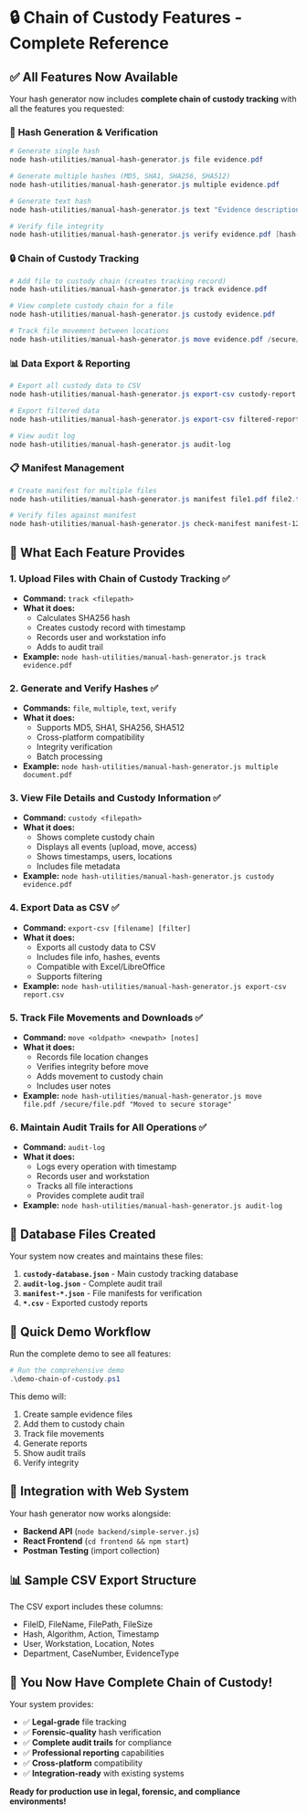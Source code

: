 # 🔒 Chain of Custody Features - Complete Reference

## ✅ **All Features Now Available**

Your hash generator now includes **complete chain of custody tracking** with all the features you requested:

### 🔢 **Hash Generation & Verification**
```powershell
# Generate single hash
node hash-utilities/manual-hash-generator.js file evidence.pdf

# Generate multiple hashes (MD5, SHA1, SHA256, SHA512)
node hash-utilities/manual-hash-generator.js multiple evidence.pdf

# Generate text hash
node hash-utilities/manual-hash-generator.js text "Evidence description"

# Verify file integrity
node hash-utilities/manual-hash-generator.js verify evidence.pdf [hash-value]
```

### 🔒 **Chain of Custody Tracking**
```powershell
# Add file to custody chain (creates tracking record)
node hash-utilities/manual-hash-generator.js track evidence.pdf

# View complete custody chain for a file
node hash-utilities/manual-hash-generator.js custody evidence.pdf

# Track file movement between locations
node hash-utilities/manual-hash-generator.js move evidence.pdf /secure/evidence.pdf "Moved to secure storage"
```

### 📊 **Data Export & Reporting**
```powershell
# Export all custody data to CSV
node hash-utilities/manual-hash-generator.js export-csv custody-report.csv

# Export filtered data
node hash-utilities/manual-hash-generator.js export-csv filtered-report.csv "evidence"

# View audit log
node hash-utilities/manual-hash-generator.js audit-log
```

### 📋 **Manifest Management**
```powershell
# Create manifest for multiple files
node hash-utilities/manual-hash-generator.js manifest file1.pdf file2.txt file3.jpg

# Verify files against manifest
node hash-utilities/manual-hash-generator.js check-manifest manifest-1234567890.json
```

## 🎯 **What Each Feature Provides**

### 1. **Upload Files with Chain of Custody Tracking** ✅
- **Command:** `track <filepath>`
- **What it does:** 
  - Calculates SHA256 hash
  - Creates custody record with timestamp
  - Records user and workstation info
  - Adds to audit trail
- **Example:** `node hash-utilities/manual-hash-generator.js track evidence.pdf`

### 2. **Generate and Verify Hashes** ✅
- **Commands:** `file`, `multiple`, `text`, `verify`
- **What it does:**
  - Supports MD5, SHA1, SHA256, SHA512
  - Cross-platform compatibility
  - Integrity verification
  - Batch processing
- **Example:** `node hash-utilities/manual-hash-generator.js multiple document.pdf`

### 3. **View File Details and Custody Information** ✅
- **Command:** `custody <filepath>`
- **What it does:**
  - Shows complete custody chain
  - Displays all events (upload, move, access)
  - Shows timestamps, users, locations
  - Includes file metadata
- **Example:** `node hash-utilities/manual-hash-generator.js custody evidence.pdf`

### 4. **Export Data as CSV** ✅
- **Command:** `export-csv [filename] [filter]`
- **What it does:**
  - Exports all custody data to CSV
  - Includes file info, hashes, events
  - Compatible with Excel/LibreOffice
  - Supports filtering
- **Example:** `node hash-utilities/manual-hash-generator.js export-csv report.csv`

### 5. **Track File Movements and Downloads** ✅
- **Command:** `move <oldpath> <newpath> [notes]`
- **What it does:**
  - Records file location changes
  - Verifies integrity before move
  - Adds movement to custody chain
  - Includes user notes
- **Example:** `node hash-utilities/manual-hash-generator.js move file.pdf /secure/file.pdf "Moved to secure storage"`

### 6. **Maintain Audit Trails for All Operations** ✅
- **Command:** `audit-log`
- **What it does:**
  - Logs every operation with timestamp
  - Records user and workstation
  - Tracks all file interactions
  - Provides complete audit trail
- **Example:** `node hash-utilities/manual-hash-generator.js audit-log`

## 📁 **Database Files Created**

Your system now creates and maintains these files:

1. **`custody-database.json`** - Main custody tracking database
2. **`audit-log.json`** - Complete audit trail
3. **`manifest-*.json`** - File manifests for verification
4. **`*.csv`** - Exported custody reports

## 🚀 **Quick Demo Workflow**

Run the complete demo to see all features:

```powershell
# Run the comprehensive demo
.\demo-chain-of-custody.ps1
```

This demo will:
1. Create sample evidence files
2. Add them to custody chain
3. Track file movements
4. Generate reports
5. Show audit trails
6. Verify integrity

## 🔧 **Integration with Web System**

Your hash generator now works alongside:
- **Backend API** (`node backend/simple-server.js`)
- **React Frontend** (`cd frontend && npm start`)
- **Postman Testing** (import collection)

## 📊 **Sample CSV Export Structure**

The CSV export includes these columns:
- FileID, FileName, FilePath, FileSize
- Hash, Algorithm, Action, Timestamp
- User, Workstation, Location, Notes
- Department, CaseNumber, EvidenceType

## 🎉 **You Now Have Complete Chain of Custody!**

Your system provides:
- ✅ **Legal-grade** file tracking
- ✅ **Forensic-quality** hash verification
- ✅ **Complete audit trails** for compliance
- ✅ **Professional reporting** capabilities
- ✅ **Cross-platform** compatibility
- ✅ **Integration-ready** with existing systems

**Ready for production use in legal, forensic, and compliance environments!**

